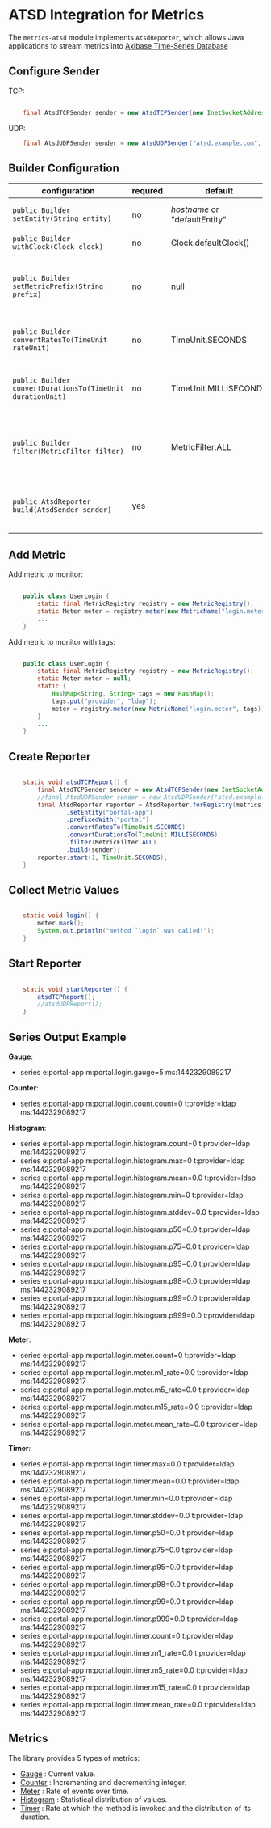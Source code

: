 # ATSD Integration for Metrics

The ``metrics-atsd`` module implements ``AtsdReporter``, which allows Java applications to stream metrics into [Axibase Time-Series Database][atsd] .

[atsd]: https://axibase.com/products/axibase-time-series-database

## Configure Sender

TCP:

```java

    final AtsdTCPSender sender = new AtsdTCPSender(new InetSocketAddress("atsd.example.com", 8081));
```

UDP:

```java
    final AtsdUDPSender sender = new AtsdUDPSender("atsd.example.com", 8082);
```

## Builder Configuration


| **configuration**                                            | **requred** | **default**                   |                    **description**                         |
|--------------------------------------------------------------|-------------|-------------------------------|------------------------------------------------------------|
| ``public Builder setEntity(String entity)``                  | no          | *hostname* or "defaultEntity" |         Application name or hostname                       |
| ``public Builder withClock(Clock clock)``                    | no          | Clock.defaultClock()          |         Clock instance                                     |
| ``public Builder setMetricPrefix(String prefix)``            | no          | null                          |         Prefix metric names with the specified string      |
| ``public Builder convertRatesTo(TimeUnit rateUnit)``         | no          | TimeUnit.SECONDS              |         Convert rates to the specified period              |
| ``public Builder convertDurationsTo(TimeUnit durationUnit)`` | no          | TimeUnit.MILLISECONDS         |         Convert durations to the specified period          |
| ``public Builder filter(MetricFilter filter)``               | no          | MetricFilter.ALL              |         Only report metrics matching the specified filter  |
| ``public AtsdReporter build(AtsdSender sender)``             | yes         |                               |         Sending metrics using the specified AtsdSender     |


## Add Metric

Add metric to monitor:

```java

    public class UserLogin {
        static final MetricRegistry registry = new MetricRegistry();
        static Meter meter = registry.meter(new MetricName("login.meter"));;
        ...
    }
```

Add metric to monitor with tags:

```java

    public class UserLogin {
        static final MetricRegistry registry = new MetricRegistry();
        static Meter meter = null;
        static {
            HashMap<String, String> tags = new HashMap();
            tags.put("provider", "ldap");
            meter = registry.meter(new MetricName("login.meter", tags));
        }
        ...
    }
```

## Create Reporter

```java

    static void atsdTCPReport() {
        final AtsdTCPSender sender = new AtsdTCPSender(new InetSocketAddress("atsd.example.com", 8081));
        //final AtsdUDPSender sender = new AtsdUDPSender("atsd.example.com", 8082);
        final AtsdReporter reporter = AtsdReporter.forRegistry(metrics)
                .setEntity("portal-app")
                .prefixedWith("portal")
                .convertRatesTo(TimeUnit.SECONDS)
                .convertDurationsTo(TimeUnit.MILLISECONDS)
                .filter(MetricFilter.ALL)
                .build(sender);
        reporter.start(1, TimeUnit.SECONDS);
    }
```

## Collect Metric Values

```java

    static void login() {
        meter.mark();
        System.out.println("method `login` was called!");
    }
```

## Start Reporter

```java

    static void startReporter() {
        atsdTCPReport();
        //atsdUDPReport();
    }
```

## Series Output Example

**Gauge**:

* series e:portal-app m:portal.login.gauge=5 ms:1442329089217

**Counter**:

* series e:portal-app m:portal.login.count.count=0 t:provider=ldap ms:1442329089217

**Histogram**:

* series e:portal-app m:portal.login.histogram.count=0 t:provider=ldap ms:1442329089217
* series e:portal-app m:portal.login.histogram.max=0 t:provider=ldap ms:1442329089217
* series e:portal-app m:portal.login.histogram.mean=0.0 t:provider=ldap ms:1442329089217
* series e:portal-app m:portal.login.histogram.min=0 t:provider=ldap ms:1442329089217
* series e:portal-app m:portal.login.histogram.stddev=0.0 t:provider=ldap ms:1442329089217
* series e:portal-app m:portal.login.histogram.p50=0.0 t:provider=ldap ms:1442329089217
* series e:portal-app m:portal.login.histogram.p75=0.0 t:provider=ldap ms:1442329089217
* series e:portal-app m:portal.login.histogram.p95=0.0 t:provider=ldap ms:1442329089217
* series e:portal-app m:portal.login.histogram.p98=0.0 t:provider=ldap ms:1442329089217
* series e:portal-app m:portal.login.histogram.p99=0.0 t:provider=ldap ms:1442329089217
* series e:portal-app m:portal.login.histogram.p999=0.0 t:provider=ldap ms:1442329089217

**Meter**:

* series e:portal-app m:portal.login.meter.count=0 t:provider=ldap ms:1442329089217
* series e:portal-app m:portal.login.meter.m1_rate=0.0 t:provider=ldap ms:1442329089217
* series e:portal-app m:portal.login.meter.m5_rate=0.0 t:provider=ldap ms:1442329089217
* series e:portal-app m:portal.login.meter.m15_rate=0.0 t:provider=ldap ms:1442329089217
* series e:portal-app m:portal.login.meter.mean_rate=0.0 t:provider=ldap ms:1442329089217

**Timer**:

* series e:portal-app m:portal.login.timer.max=0.0 t:provider=ldap ms:1442329089217
* series e:portal-app m:portal.login.timer.mean=0.0 t:provider=ldap ms:1442329089217
* series e:portal-app m:portal.login.timer.min=0.0 t:provider=ldap ms:1442329089217
* series e:portal-app m:portal.login.timer.stddev=0.0 t:provider=ldap ms:1442329089217
* series e:portal-app m:portal.login.timer.p50=0.0 t:provider=ldap ms:1442329089217
* series e:portal-app m:portal.login.timer.p75=0.0 t:provider=ldap ms:1442329089217
* series e:portal-app m:portal.login.timer.p95=0.0 t:provider=ldap ms:1442329089217
* series e:portal-app m:portal.login.timer.p98=0.0 t:provider=ldap ms:1442329089217
* series e:portal-app m:portal.login.timer.p99=0.0 t:provider=ldap ms:1442329089217
* series e:portal-app m:portal.login.timer.p999=0.0 t:provider=ldap ms:1442329089217
* series e:portal-app m:portal.login.timer.count=0 t:provider=ldap ms:1442329089217
* series e:portal-app m:portal.login.timer.m1_rate=0.0 t:provider=ldap ms:1442329089217
* series e:portal-app m:portal.login.timer.m5_rate=0.0 t:provider=ldap ms:1442329089217
* series e:portal-app m:portal.login.timer.m15_rate=0.0 t:provider=ldap ms:1442329089217
* series e:portal-app m:portal.login.timer.mean_rate=0.0 t:provider=ldap ms:1442329089217

## Metrics

The library provides 5 types of metrics:

* [Gauge][gauge] : Current value.
* [Counter][counter] : Incrementing and decrementing integer.
* [Meter][meter] : Rate of events over time.
* [Histogram][histogram] : Statistical distribution of values.
* [Timer][timer] : Rate at which the method is invoked and the distribution of its duration.

[gauge]: https://dropwizard.github.io/metrics/3.1.0/getting-started/#gauges
[counter]: https://dropwizard.github.io/metrics/3.1.0/getting-started/#counters
[meter]: https://dropwizard.github.io/metrics/3.1.0/getting-started/#meters
[histogram]: https://dropwizard.github.io/metrics/3.1.0/getting-started/#histograms
[timer]: https://dropwizard.github.io/metrics/3.1.0/getting-started/#timers